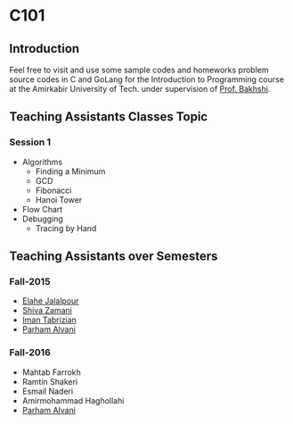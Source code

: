 # C101
## Introduction
Feel free to visit and use some sample codes and homeworks problem source codes in C and GoLang for the
Introduction to Programming course at the Amirkabir University of Tech.
under supervision of [Prof. Bakhshi](http://ceit.aut.ac.ir/~bakhshis/).

## Teaching Assistants Classes Topic
### Session 1
- Algorithms
    * Finding a Minimum
    * GCD
    * Fibonacci
    * Hanoi Tower
- Flow Chart
- Debugging
    * Tracing by Hand

## Teaching Assistants over Semesters
### Fall-2015
* [Elahe Jalalpour](https://github.com/elahejalalpour)
* [Shiva Zamani](https://github.com/shiva-z)
* [Iman Tabrizian](https://github.com/Tabrizian)
* [Parham Alvani](https://github.com/1995parham)

### Fall-2016
* Mahtab Farrokh
* Ramtin Shakeri
* Esmail Naderi
* Amirmohammad Haghollahi
* [Parham Alvani](https://github.com/1995parham)

